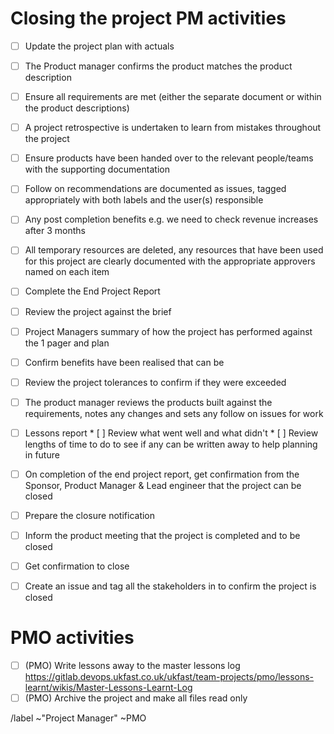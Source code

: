 # Closing the project PM activities
* [ ]  Update the project plan with actuals
* [ ]  The Product manager confirms the product matches the product description
  * [ ]  Ensure all requirements are met (either the separate document or within the product descriptions)
* [ ]  A project retrospective is undertaken to learn from mistakes throughout the project
* [ ]  Ensure products have been handed over to the relevant people/teams with the supporting documentation
* [ ]  Follow on recommendations are documented as issues, tagged appropriately with both labels and the user(s) responsible
* [ ]  Any post completion benefits e.g. we need to check revenue increases after 3 months 
* [ ]  All temporary resources are deleted, any resources that have been used for this project are clearly documented with the appropriate approvers named on each item
* [ ]  Complete the End Project Report
  * [ ]  Review the project against the brief
  * [ ]  Project Managers summary of how the project has performed against the 1 pager and plan
  * [ ]  Confirm benefits have been realised that can be
  * [ ]  Review the project tolerances to confirm if they were exceeded
  * [ ]  The product manager reviews the products built against the requirements, notes any changes and sets any follow on issues for work
  * [ ]  Lessons report
    * [ ]  Review what went well and what didn't
	* [ ]  Review lengths of time to do <work> to see if any can be written away to help planning in future

* [ ]  On completion of the end project report, get confirmation from the Sponsor, Product Manager & Lead engineer that the project can be closed
* [ ]  Prepare the closure notification
* [ ]  Inform the product meeting that the project is completed and to be closed
  * [ ]  Get confirmation to close
  * [ ]  Create an issue and tag all the stakeholders in to confirm the project is closed

#  PMO activities
* [ ]  (PMO) Write lessons away to the master lessons log https://gitlab.devops.ukfast.co.uk/ukfast/team-projects/pmo/lessons-learnt/wikis/Master-Lessons-Learnt-Log 
* [ ]  (PMO) Archive the project and make all files read only
 
/label ~"Project Manager" ~PMO

